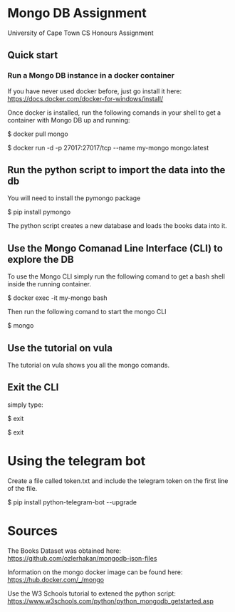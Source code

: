 # Mongo DB Assignment
University of Cape Town CS Honours Assignment


## Quick start

### Run a Mongo DB instance in a docker container
If you have never used docker before, just go install it here:
https://docs.docker.com/docker-for-windows/install/

Once docker is installed, run the following comands in your shell to get a container with Mongo DB up and running:

$ docker pull mongo

$ docker run -d -p 27017:27017/tcp --name my-mongo mongo:latest

## Run the python script to import the data into the db
You will need to install the pymongo package

$ pip install pymongo

The python script creates a new database and loads the books data into it.

## Use the Mongo Comanad Line Interface (CLI) to explore the DB
To use the Mongo CLI simply run the following comand to get a bash shell inside the running container.

$ docker exec -it my-mongo bash

Then run the following comand to start the mongo CLI

$ mongo

## Use the tutorial on vula 
The tutorial on vula shows you all the mongo comands.

## Exit the CLI
simply type:

$ exit

$ exit

# Using the telegram bot
Create a file called token.txt and include the telegram token on the first line of the file. 

$ pip install python-telegram-bot --upgrade

# Sources
The Books Dataset was obtained here: https://github.com/ozlerhakan/mongodb-json-files

Information on the mongo docker image can be found here: https://hub.docker.com/_/mongo

Use the W3 Schools tutorial to extened the python script: https://www.w3schools.com/python/python_mongodb_getstarted.asp
